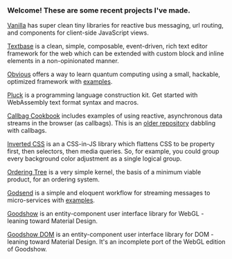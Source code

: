 ### Welcome! These are some recent projects I've made.

[Vanilla](https://github.com/simplygreatwork/vanilla) has super clean tiny libraries for reactive bus messaging, url routing, and components for client-side JavaScript views.

[Textbase](https://github.com/simplygreatwork/textbase) is a clean, simple, composable, event-driven, rich text editor framework for the web which can be extended with custom block and inline elements in a non-opinionated manner.

[Obvious](https://github.com/simplygreatwork/obvious) offers a way to learn quantum computing using a small, hackable, optimized framework with [examples](https://github.com/simplygreatwork/obvious/tree/master/examples).

[Pluck](https://github.com/simplygreatwork/pluck) is a programming language construction kit. Get started with WebAssembly text format syntax and macros.

[Callbag Cookbook](https://github.com/simplygreatwork/callbag-cookbook) includes examples of using reactive, asynchronous data streams in the browser (as callbags). This is an [older repository](https://github.com/simplygreatwork/streaming) dabbling with callbags.

[Inverted CSS](https://github.com/simplygreatwork/inverted-css) is an a CSS-in-JS library which flattens CSS to be property first, then selectors, then media queries. So, for example, you could group every background color adjustment as a single logical group.

[Ordering Tree](https://github.com/simplygreatwork/ordering-tree) is a very simple kernel, the basis of a minimum viable product, for an ordering system.

[Godsend](https://github.com/simplygreatwork/godsend) is a simple and eloquent workflow for streaming messages to micro-services with [examples](https://github.com/simplygreatwork/godsend-examples/tree/master/examples).

[Goodshow](https://github.com/simplygreatwork/goodshow) is an entity-component user interface library for WebGL - leaning toward Material Design.

[Goodshow DOM](https://github.com/simplygreatwork/goodshow-dom) is an entity-component user interface library for DOM - leaning toward Material Design. It's an incomplete port of the WebGL edition of Goodshow.

<!--
**simplygreatwork/simplygreatwork** is a ✨ _special_ ✨ repository because its `README.md` (this file) appears on your GitHub profile.

Here are some ideas to get you started:

👋
- 🔭 I’m currently working on ...
- 🌱 I’m currently learning ...
- 👯 I’m looking to collaborate on ...
- 🤔 I’m looking for help with ...
- 💬 Ask me about ...
- 📫 How to reach me: ...
- 😄 Pronouns: ...
- ⚡ Fun fact: ...
-->

